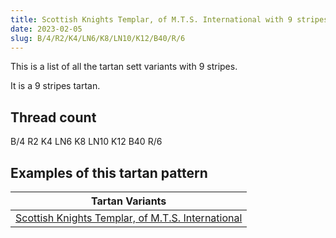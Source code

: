 ```yaml
---
title: Scottish Knights Templar, of M.T.S. International with 9 stripes
date: 2023-02-05
slug: B/4/R2/K4/LN6/K8/LN10/K12/B40/R/6
---
```

This is a list of all the tartan sett variants with 9 stripes.

It is a 9 stripes tartan.


## Thread count
B/4 R2 K4 LN6 K8 LN10 K12 B40 R/6

## Examples of this tartan pattern

| Tartan Variants |
|---------------|
| [Scottish Knights Templar, of M.T.S. International](/variants/b/4/r2/k4/ln6/k8/ln10/k12/b40/r/6-b304080-k000000-lne0e0e0-rc00000)||
